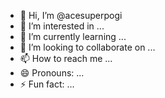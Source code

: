 - 👋 Hi, I’m @acesuperpogi
- 👀 I’m interested in ...
- 🌱 I’m currently learning ...
- 💞️ I’m looking to collaborate on ...
- 📫 How to reach me ...
- 😄 Pronouns: ...
- ⚡ Fun fact: ...

<!---
acesuperpogi/acesuperpogi is a ✨ special ✨ repository because its `README.md` (this file) appears on your GitHub profile.
You can click the Preview link to take a look at your changes.
--->
